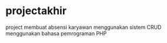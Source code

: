 # projectakhir
project membuat absensi karyawan menggunakan sistem CRUD menggunakan bahasa pemrograman PHP
